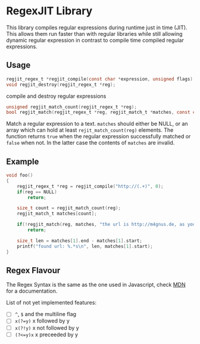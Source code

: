 # RegexJIT Library

This library compiles regular expressions during runtime just in time (JIT).
This allows them run faster than with regular libraries while still allowing
dynamic regular expression in contrast to compile time compiled regular
expressions.

## Usage

```C
regjit_regex_t *regjit_compile(const char *expression, unsigned flags);
void regjit_destroy(regjit_regex_t *reg);
```
compile and destroy regular expressions

```C
unsigned regjit_match_count(regjit_regex_t *reg);
bool regjit_match(regjit_regex_t *reg, regjit_match_t *matches, const char *text);
```
Match a regular expression to a text. `matches` should either be NULL, or an array
which can hold at least `rejit_match_count(reg)` elements.
The function returns `true` when the regular expression successfully matched or
`false` when not. In the latter case the contents of `matches` are invalid.

## Example

```C
void foo()
{
	regjit_regex_t *reg = regjit_compile("http://(.+)", 0);
	if(reg == NULL)
		return;

	size_t count = regjit_match_count(reg);
	regjit_match_t matches[count];

	if(!regjit_match(reg, matches, "the url is http://m4gnus.de, as you should know"))
		return;

	size_t len = matches[1].end - matches[1].start;
	printf("found url: %.*s\n", len, matches[1].start);
}
```

## Regex Flavour
The Regex Syntax is the same as the one used in Javascript, check
[MDN](https://developer.mozilla.org/en-US/docs/Web/JavaScript/Guide/Regular_Expressions)
for a documentation.

List of not yet implemented features:
- [ ] `^`, `$` and the multiline flag
- [ ] `x(?=y)` x followed by y
- [ ] `x(?!y)` x not followed by y
- [ ] `(?<=y)x` x preceeded by y
